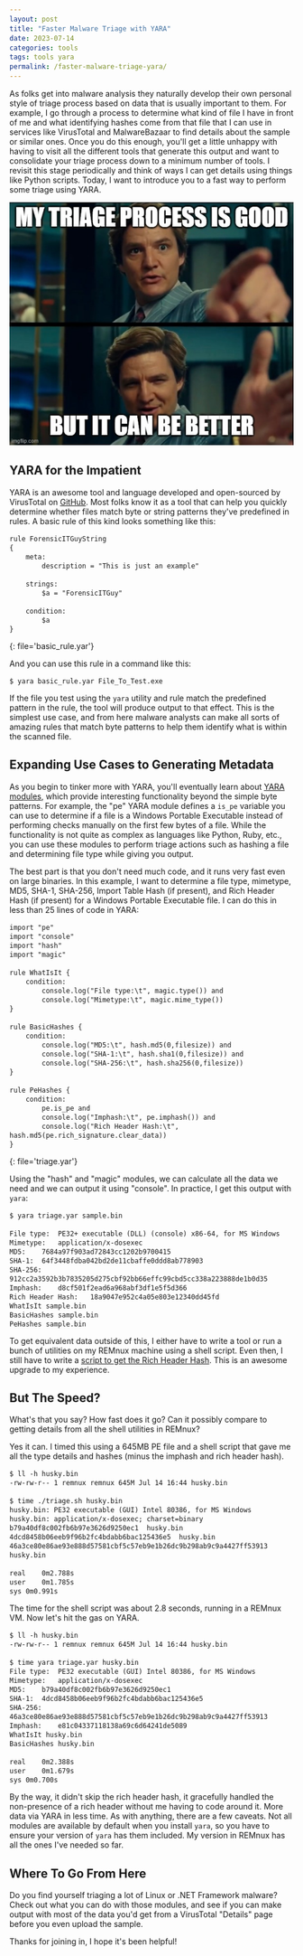 ```yaml
---
layout: post
title: "Faster Malware Triage with YARA"
date: 2023-07-14
categories: tools
tags: tools yara
permalink: /faster-malware-triage-yara/
---
```


As folks get into malware analysis they naturally develop their own personal style of triage process based on data that is usually important to them. For example, I go through a process to determine what kind of file I have in front of me and what identifying hashes come from that file that I can use in services like VirusTotal and MalwareBazaar to find details about the sample or similar ones. Once you do this enough, you'll get a little unhappy with having to visit all the different tools that generate this output and want to consolidate your triage process down to a minimum number of tools. I revisit this stage periodically and think of ways I can get details using things like Python scripts. Today, I want to introduce you to a fast way to perform some triage using YARA.

![My Triage Process is Good But it Can Be Better](/assets/images/faster-malware-triage-yara/CanBeBetter.jpg)

## YARA for the Impatient

YARA is an awesome tool and language developed and open-sourced by VirusTotal on [GitHub](https://github.com/VirusTotal/yara). Most folks know it as a tool that can help you quickly determine whether files match byte or string patterns they've predefined in rules. A basic rule of this kind looks something like this:

```text
rule ForensicITGuyString
{
    meta:
        description = "This is just an example"

    strings:
        $a = "ForensicITGuy"

    condition:
        $a
}
```
{: file='basic_rule.yar'}

And you can use this rule in a command like this:

```console
$ yara basic_rule.yar File_To_Test.exe
```

If the file you test using the `yara` utility and rule match the predefined pattern in the rule, the tool will produce output to that effect. This is the simplest use case, and from here malware analysts can make all sorts of amazing rules that match byte patterns to help them identify what is within the scanned file.

## Expanding Use Cases to Generating Metadata

As you begin to tinker more with YARA, you'll eventually learn about [YARA modules](https://yara.readthedocs.io/en/stable/modules.html), which provide interesting functionality beyond the simple byte patterns. For example, the "pe" YARA module defines a `is_pe` variable you can use to determine if a file is a Windows Portable Executable instead of performing checks manually on the first few bytes of a file. While the functionality is not quite as complex as languages like Python, Ruby, etc., you can use these modules to perform triage actions such as hashing a file and determining file type while giving you output. 

The best part is that you don't need much code, and it runs very fast even on large binaries. In this example, I want to determine a file type, mimetype, MD5, SHA-1, SHA-256, Import Table Hash (if present), and Rich Header Hash (if present) for a Windows Portable Executable file. I can do this in less than 25 lines of code in YARA:

```text
import "pe"
import "console"
import "hash"
import "magic"

rule WhatIsIt {
    condition:
        console.log("File type:\t", magic.type()) and
        console.log("Mimetype:\t", magic.mime_type())        
}

rule BasicHashes {
    condition:
        console.log("MD5:\t", hash.md5(0,filesize)) and
        console.log("SHA-1:\t", hash.sha1(0,filesize)) and
        console.log("SHA-256:\t", hash.sha256(0,filesize))
}

rule PeHashes {
    condition:
        pe.is_pe and
        console.log("Imphash:\t", pe.imphash()) and
        console.log("Rich Header Hash:\t", hash.md5(pe.rich_signature.clear_data))
}
```
{: file='triage.yar'}

Using the "hash" and "magic" modules, we can calculate all the data we need and we can output it using "console". In practice, I get this output with `yara`:

```console
$ yara triage.yar sample.bin

File type:	PE32+ executable (DLL) (console) x86-64, for MS Windows
Mimetype:	application/x-dosexec
MD5:	7684a97f903ad72843cc1202b9700415
SHA-1:	64f3448fdba042bd2de11cbaffe0ddd8ab778903
SHA-256:	912cc2a3592b3b7835205d275cbf92bb66effc99cbd5cc338a223888de1b0d35
Imphash:	d8cf501f2ead6a968abf3df1e5f5d366
Rich Header Hash:	18a9047e952c4a05e803e12340dd45fd
WhatIsIt sample.bin
BasicHashes sample.bin
PeHashes sample.bin
```

To get equivalent data outside of this, I either have to write a tool or run a bunch of utilities on my REMnux machine using a shell script. Even then, I still have to write a [script to get the Rich Header Hash](https://github.com/ForensicITGuy/rhh-md5). This is an awesome upgrade to my experience.

## But The Speed?

What's that you say? How fast does it go? Can it possibly compare to getting details from all the shell utilities in REMnux? 

Yes it can. I timed this using a 645MB PE file and a shell script that gave me all the type details and hashes (minus the imphash and rich header hash).

```console
$ ll -h husky.bin 
-rw-rw-r-- 1 remnux remnux 645M Jul 14 16:44 husky.bin

$ time ./triage.sh husky.bin 
husky.bin: PE32 executable (GUI) Intel 80386, for MS Windows
husky.bin: application/x-dosexec; charset=binary
b79a40df8c002fb6b97e3626d9250ec1  husky.bin
4dcd8458b06eeb9f96b2fc4bdabb6bac125436e5  husky.bin
46a3ce80e86ae93e888d57581cbf5c57eb9e1b26dc9b298ab9c9a4427ff53913  husky.bin

real	0m2.788s
user	0m1.785s
sys	0m0.991s
```

The time for the shell script was about 2.8 seconds, running in a REMnux VM. Now let's hit the gas on YARA.

```console
$ ll -h husky.bin 
-rw-rw-r-- 1 remnux remnux 645M Jul 14 16:44 husky.bin

$ time yara triage.yar husky.bin 
File type:	PE32 executable (GUI) Intel 80386, for MS Windows
Mimetype:	application/x-dosexec
MD5:	b79a40df8c002fb6b97e3626d9250ec1
SHA-1:	4dcd8458b06eeb9f96b2fc4bdabb6bac125436e5
SHA-256:	46a3ce80e86ae93e888d57581cbf5c57eb9e1b26dc9b298ab9c9a4427ff53913
Imphash:	e81c04337118138a69c6d64241de5089
WhatIsIt husky.bin
BasicHashes husky.bin

real	0m2.388s
user	0m1.679s
sys	0m0.700s
```

By the way, it didn't skip the rich header hash, it gracefully handled the non-presence of a rich header without me having to code around it. More data via YARA in less time. As with anything, there are a few caveats. Not all modules are available by default when you install `yara`, so you have to ensure your version of `yara` has them included. My version in REMnux has all the ones I've needed so far.

## Where To Go From Here

Do you find yourself triaging a lot of Linux or .NET Framework malware? Check out what you can do with those modules, and see if you can make output with most of the data you'd get from a VirusTotal "Details" page before you even upload the sample.

Thanks for joining in, I hope it's been helpful!